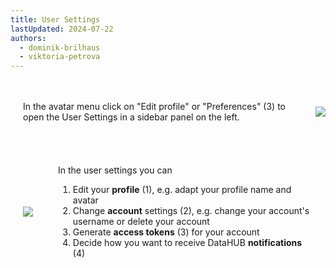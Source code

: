 ```yaml
---
title: User Settings
lastUpdated: 2024-07-22
authors:
  - dominik-brilhaus
  - viktoria-petrova
---
```


<style>

.container {
  display: flex;
  align-items: center;
  /*justify-content: center;*/
}

</style>

<div class="container">
  
  <div style="padding: 20px;">
  
  In the avatar menu click on "Edit profile" or "Preferences" (3) to open the User Settings in a sidebar panel on the left.
  
  </div>

  ![](@images/datahub/datahub-avatarMenu.drawio.png)

</div>


<div class="container">
  
  <div style="padding: 20px;">
  
  ![](@images/datahub/datahub-preferences.drawio.png)
  
  </div>

  <div style="padding: 20px;">

  In the user settings you can
  1. Edit your **profile** (1), e.g. adapt your profile name and avatar
  2. Change **account** settings (2), e.g. change your account's username or delete your account
  3. Generate **access tokens** (3) for your account
  4. Decide how you want to receive DataHUB **notifications** (4)

  </div>

</div>
